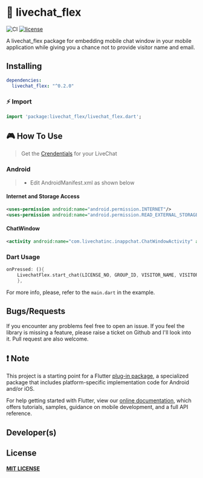 # 💬 livechat_flex

![CI](https://github.com/zfx-com/livechat_flex/workflows/CI/badge.svg?style=flat-square)
[![license](https://img.shields.io/badge/license-MIT-success.svg?style=flat-square)](https://github.com/zfx-com/livechat_flex/blob/master/LICENSE)

A livechat_flex package for embedding mobile chat window in your mobile application while giving you a chance not to provide visitor name and email.

## Installing

```yaml
dependencies:
  livechat_flex: "^0.2.0"
```

### ⚡️ Import

```dart
import 'package:livechat_flex/livechat_flex.dart';
```

## 🎮 How To Use

> Get the [Crendentials](https://www.livechat.com) for your LiveChat 

### Android
>- Edit AndroidManifest.xml as shown below

#### Internet and Storage Access
```xml
<uses-permission android:name="android.permission.INTERNET"/>
<uses-permission android:name="android.permission.READ_EXTERNAL_STORAGE" />
```

#### ChatWindow
```xml
<activity android:name="com.livechatinc.inappchat.ChatWindowActivity" android:configChanges="orientation|screenSize" />
```

### Dart Usage

```dart
onPressed: (){
    LivechatFlex.start_chat(LICENSE_NO, GROUP_ID, VISITOR_NAME, VISITOR_EMAIL);
    },
```

For more info, please, refer to the `main.dart` in the example.

## Bugs/Requests

If you encounter any problems feel free to open an issue. If you feel the library is
missing a feature, please raise a ticket on Github and I'll look into it.
Pull request are also welcome.

## ❗️ Note

This project is a starting point for a Flutter
[plug-in package](https://flutter.dev/developing-packages/),
a specialized package that includes platform-specific implementation code for
Android and/or iOS.

For help getting started with Flutter, view our 
[online documentation](https://flutter.dev/docs), which offers tutorials, 
samples, guidance on mobile development, and a full API reference.

## Developer(s)


## License

#### <a href="https://github.com/zfx-com/livechat_flex/blob/master/LICENSE">MIT LICENSE</a>